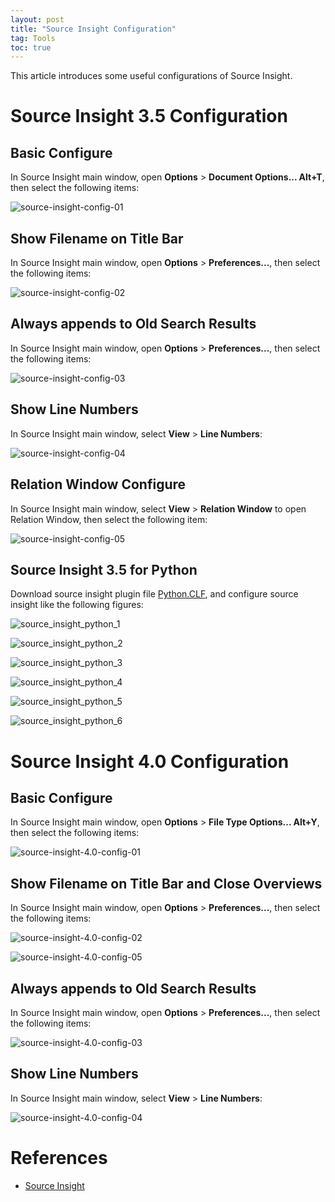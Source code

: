 ```yaml
---
layout: post
title: "Source Insight Configuration"
tag: Tools
toc: true
---
```


This article introduces some useful configurations of Source Insight.

<!--more-->

# Source Insight 3.5 Configuration

## Basic Configure

In Source Insight main window, open **Options** > **Document Options... Alt+T**, then select the following items:

![source-insight-config-01](/assets/source-insight-config-01.png)

## Show Filename on Title Bar

In Source Insight main window, open **Options** > **Preferences...**, then select the following items:

![source-insight-config-02](/assets/source-insight-config-02.png)

## Always appends to Old Search Results

In Source Insight main window, open **Options** > **Preferences...**, then select the following items:

![source-insight-config-03](/assets/source-insight-config-03.png)

## Show Line Numbers

In Source Insight main window, select **View** > **Line Numbers**:

![source-insight-config-04](/assets/source-insight-config-04.png)

## Relation Window Configure

In Source Insight main window, select **View** > **Relation Window** to open Relation Window, then select the following item:

![source-insight-config-05](/assets/source-insight-config-05.png)

## Source Insight 3.5 for Python

Download source insight plugin file [Python.CLF](/assets/Python.CLF), and configure source insight like the following figures:

![source_insight_python_1](/assets/source_insight_python_1.png)

![source_insight_python_2](/assets/source_insight_python_2.png)

![source_insight_python_3](/assets/source_insight_python_3.png)

![source_insight_python_4](/assets/source_insight_python_4.png)

![source_insight_python_5](/assets/source_insight_python_5.png)

![source_insight_python_6](/assets/source_insight_python_6.png)

# Source Insight 4.0 Configuration

## Basic Configure

In Source Insight main window, open **Options** > **File Type Options... Alt+Y**, then select the following items:

![source-insight-4.0-config-01](/assets/source-insight-4.0-config-01.png)

## Show Filename on Title Bar and Close Overviews

In Source Insight main window, open **Options** > **Preferences...**, then select the following items:

![source-insight-4.0-config-02](/assets/source-insight-4.0-config-02.png)

![source-insight-4.0-config-05](/assets/source-insight-4.0-config-05.png)

## Always appends to Old Search Results

In Source Insight main window, open **Options** > **Preferences...**, then select the following items:

![source-insight-4.0-config-03](/assets/source-insight-4.0-config-03.png)

## Show Line Numbers

In Source Insight main window, select **View** > **Line Numbers**:

![source-insight-4.0-config-04](/assets/source-insight-4.0-config-04.png)

# References

* [Source Insight](http://www.sourceinsight.com/)
